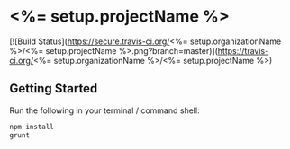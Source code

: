 # <%= setup.projectName %>

[![Build Status](https://secure.travis-ci.org/<%= setup.organizationName %>/<%= setup.projectName %>.png?branch=master)](https://travis-ci.org/<%= setup.organizationName %>/<%= setup.projectName %>)

## Getting Started

Run the following in your terminal / command shell:

```bash
npm install
grunt
```
